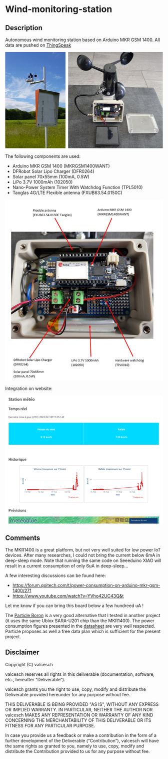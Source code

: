 # Wind-monitoring-station

## Description
Autonomous wind monitoring station based on Arduino MKR GSM 1400. All data are pushed on [ThingSpeak](https://thingspeak.com/)

![installed](pictures/installed_view.png#center)

The following components are used: 

- Arduino MKR GSM 1400 (MKRGSM1400WANT)
- DFRobot Solar Lipo Charger (DFR0264)
- Solar panel 70x55mm (100mA, 0.5W)
- LiPo 3.7V 1000mAh (102050)
- Nano-Power System Timer With Watchdog Function (TPL5010)
- Taoglas 4G/LTE Flexible antenna (FXUB63.54.0150C)

![system_view](pictures/system_view_1.PNG#center)

Integration on website:

![system](pictures/website_view.PNG#center)

## Comments
The MKR1400 is a great platform, but not very well suited for low power IoT devices. After many researches, I could not bring the current below 6mA in deep-sleep mode. Note that running the same code on Seeeduino XIAO will result in a current consumption of only 6uA in deep-sleep... 

A few interesting discussions can be found here: 

- https://forum.qoitech.com/t/power-consumption-on-arduino-mkr-gsm-1400/271
- https://www.youtube.com/watch?v=YVho42UC43Q&t

Let me know if you can bring this board below a few hundreed uA !

The [Particle Boron](https://docs.particle.io/boron/) is a very good alternative that I tested in another project (it uses the same Ublox SARA-U201 chip than the MKR1400). The power consumption figures presented in the [datasheet](https://docs.particle.io/datasheets/boron/boron-datasheet/) are very well respected. Particle proposes as well a free data plan which is sufficient for the present project.

## Disclaimer

Copyright (C) valcesch

valcesch reserves all rights in this deliverable (documentation, software, etc., hereafter “Deliverable”).

valcesch grants you the right to use, copy, modify and distribute the Deliverable provided hereunder for any purpose without fee.

THIS DELIVERABLE IS BEING PROVIDED "AS IS", WITHOUT ANY EXPRESS OR IMPLIED WARRANTY. IN PARTICULAR, NEITHER THE AUTHOR NOR valcesch MAKES ANY REPRESENTATION OR WARRANTY OF ANY KIND CONCERNING THE MERCHANTABILITY OF THIS DELIVERABLE OR ITS FITNESS FOR ANY PARTICULAR PURPOSE.

In case you provide us a feedback or make a contribution in the form of a further development of the Deliverable (“Contribution”), valcesch will have the same rights as granted to you, namely to use, copy, modify and distribute the Contribution provided to us for any purpose without fee.